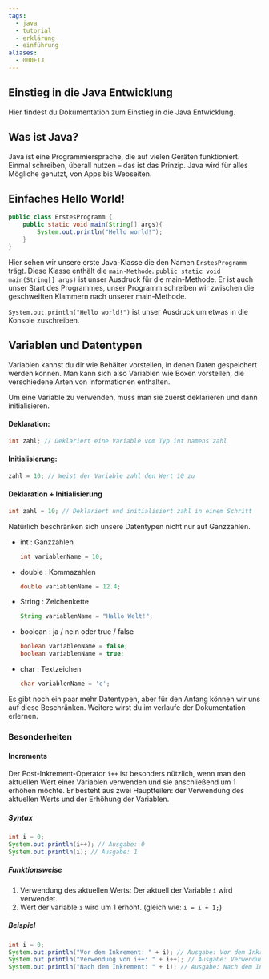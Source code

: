 ```yaml
---
tags:
  - java
  - tutorial
  - erklärung
  - einführung
aliases:
  - 000EIJ
---
```

## Einstieg in die Java Entwicklung
Hier findest du Dokumentation zum Einstieg in die Java Entwicklung.

## Was ist Java?
Java ist eine Programmiersprache, die auf vielen Geräten funktioniert. Einmal schreiben, überall nutzen – das ist das Prinzip. Java wird für alles Mögliche genutzt, von Apps bis Webseiten.

## Einfaches Hello World!
```java
public class ErstesProgramm {
	public static void main(String[] args){
		System.out.println("Hello world!");
	}
}
```

Hier sehen wir unsere erste Java-Klasse die den Namen ``ErstesProgramm`` trägt. Diese Klasse enthält die ``main-Methode``. 
``public static void main(String[] args)`` ist unser Ausdruck für die main-Methode. Er ist auch unser Start des Programmes, unser Programm schreiben wir zwischen die geschweiften Klammern nach unserer main-Methode. 

``System.out.println("Hello world!")`` ist unser Ausdruck um etwas in die Konsole zuschreiben.

## Variablen und Datentypen
Variablen kannst du dir wie Behälter vorstellen, in denen Daten gespeichert werden können. Man kann sich also Variablen wie Boxen vorstellen, die verschiedene Arten von Informationen enthalten. 

Um eine Variable zu verwenden, muss man sie zuerst deklarieren und dann initialisieren.

#### Deklaration:
```Java
int zahl; // Deklariert eine Variable vom Typ int namens zahl
```
#### Initialisierung:
```Java
zahl = 10; // Weist der Variable zahl den Wert 10 zu
```
#### Deklaration + Initialisierung
```Java
int zahl = 10; // Deklariert und initialisiert zahl in einem Schritt
```

Natürlich beschränken sich unsere Datentypen nicht nur auf Ganzzahlen. 
* int : Ganzzahlen
	```java 
	int variablenName = 10;
	```
* double : Kommazahlen
	```java
	double variablenName = 12.4;
	```
* String : Zeichenkette
	```java
	String variablenName = "Hallo Welt!";
	```
* boolean : ja / nein oder true / false
	```java
	boolean variablenName = false;
	boolean variablenName = true;
	```
* char : Textzeichen
	```java
	char variablenName = 'c';
	```
	
Es gibt noch ein paar mehr Datentypen, aber für den Anfang können wir uns auf diese Beschränken. Weitere wirst du im verlaufe der Dokumentation erlernen.

### Besonderheiten
#### Increments
Der Post-Inkrement-Operator ``i++`` ist besonders nützlich, wenn man den aktuellen Wert einer Variablen verwenden und sie anschließend um 1 erhöhen möchte. Er besteht aus zwei Hauptteilen: der Verwendung des aktuellen Werts und der Erhöhung der Variablen.

##### Syntax
```java
int i = 0;
System.out.println(i++); // Ausgabe: 0
System.out.println(i); // Ausgabe: 1
```

##### Funktionsweise
1. Verwendung des aktuellen Werts: Der aktuell der Variable ``i`` wird verwendet.
2. Wert der variable ``i`` wird um 1 erhöht. (gleich wie: ``i = i + 1;``)

##### Beispiel
```java
int i = 0;
System.out.println("Vor dem Inkrement: " + i); // Ausgabe: Vor dem Inkrement: 0
System.out.println("Verwendung von i++: " + i++); // Ausgabe: Verwendung von i++: 0
System.out.println("Nach dem Inkrement: " + i); // Ausgabe: Nach dem Inkrement: 1
```